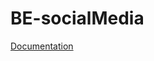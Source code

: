 # BE-socialMedia

<a href="https://documenter.getpostman.com/view/26559299/2s9YJdWN5t">Documentation</a>    
